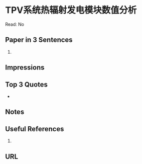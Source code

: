 # TPV系统热辐射发电模块数值分析

Read: No

## Paper in 3 Sentences

1. 

## Impressions

## Top 3 Quotes

- 

## Notes

## Useful References

1. 

## URL
